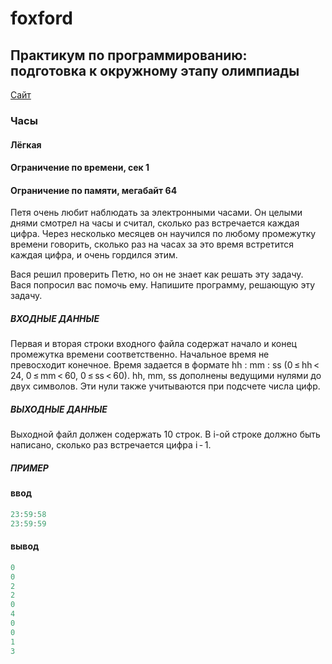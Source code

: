 # foxford
## Практикум по программированию: подготовка к окружному этапу олимпиады ##

<p>
    <a href="https://informatics.msk.ru/mod/statements/print3.php?id=34955">Сайт</a>
</p>

### Часы ###
#### Лёгкая ####
#### Ограничение по времени, сек		1	####
#### Ограничение по памяти, мегабайт	64	####

Петя очень любит наблюдать за электронными часами. 
Он целыми днями смотрел на часы и считал, сколько раз встречается каждая цифра. 
Через несколько месяцев он научился по любому промежутку времени говорить, 
сколько раз на часах за это время встретится каждая цифра, и очень гордился этим.

Вася решил проверить Петю, но он не знает как решать эту задачу. 
Вася попросил вас помочь ему. Напишите программу, решающую эту задачу.

##### ВХОДНЫЕ ДАННЫЕ #####
Первая и вторая строки входного файла содержат начало и конец промежутка времени соответственно. 
Начальное время не превосходит конечное. 
Время задается в формате hh : mm : ss (0 ≤ hh < 24, 0 ≤ mm < 60, 0 ≤ ss < 60). 
hh, mm, ss дополнены ведущими нулями до двух символов. 
Эти нули также учитываются при подсчете числа цифр.

##### ВЫХОДНЫЕ ДАННЫЕ #####
Выходной файл должен содержать 10 строк. 
В i-ой строке должно быть написано, сколько раз встречается цифра i - 1.


##### ПРИМЕР #####
#### ввод ####
```c++
23:59:58
23:59:59
```
#### вывод ####
```c++
0
0
2
2
0
4
0
0
1
3
```

